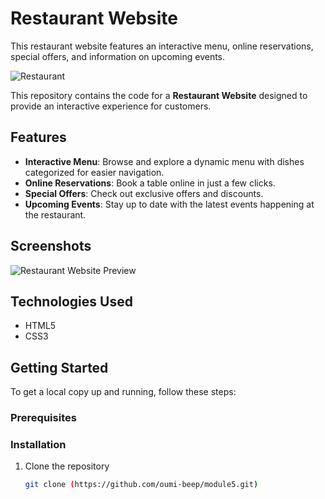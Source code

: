 # Restaurant Website

This restaurant website features an interactive menu, online reservations, special offers, and information on upcoming events.

![Restaurant](https://github.com/user-attachments/assets/7730f7ce-ae9e-411c-9372-20de66d4ae80)

This repository contains the code for a **Restaurant Website** designed to provide an interactive experience for customers.

## Features

- **Interactive Menu**: Browse and explore a dynamic menu with dishes categorized for easier navigation.
- **Online Reservations**: Book a table online in just a few clicks.
- **Special Offers**: Check out exclusive offers and discounts.
- **Upcoming Events**: Stay up to date with the latest events happening at the restaurant.

## Screenshots

![Restaurant Website Preview](path-to-image.jpg)

## Technologies Used

- HTML5
- CSS3

## Getting Started

To get a local copy up and running, follow these steps:

### Prerequisites


### Installation

1. Clone the repository
   ```bash
   git clone (https://github.com/oumi-beep/module5.git)

